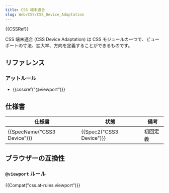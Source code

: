 ```yaml
---
title: CSS 端末適合
slug: Web/CSS/CSS_Device_Adaptation
---
```


{{CSSRef}}

CSS 端末適合 (CSS Device Adaptation) は CSS モジュールの一つで、ビューポートの寸法、拡大率、方向を定義することができるものです。

## リファレンス

### アットルール

- {{cssxref("@viewport")}}

## 仕様書

| 仕様書                      | 状態                     | 備考     |
| --------------------------- | ------------------------ | -------- |
| {{SpecName("CSS3 Device")}} | {{Spec2("CSS3 Device")}} | 初回定義 |

## ブラウザーの互換性

### `@viewport` ルール

{{Compat("css.at-rules.viewport")}}
